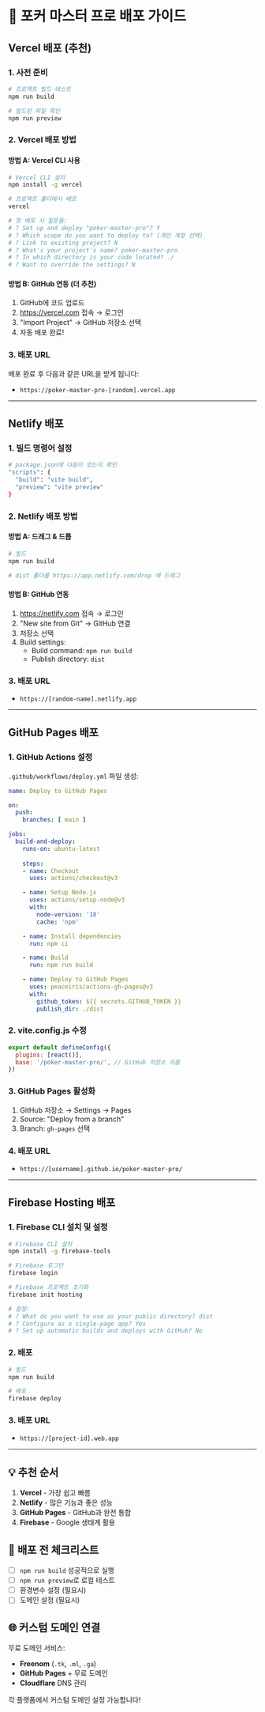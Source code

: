 # 🚀 포커 마스터 프로 배포 가이드

## Vercel 배포 (추천)

### 1. 사전 준비
```bash
# 프로젝트 빌드 테스트
npm run build

# 빌드된 파일 확인
npm run preview
```

### 2. Vercel 배포 방법

#### 방법 A: Vercel CLI 사용
```bash
# Vercel CLI 설치
npm install -g vercel

# 프로젝트 폴더에서 배포
vercel

# 첫 배포 시 질문들:
# ? Set up and deploy "poker-master-pro"? Y
# ? Which scope do you want to deploy to? (개인 계정 선택)
# ? Link to existing project? N
# ? What's your project's name? poker-master-pro
# ? In which directory is your code located? ./
# ? Want to override the settings? N
```

#### 방법 B: GitHub 연동 (더 추천)
1. GitHub에 코드 업로드
2. https://vercel.com 접속 → 로그인
3. "Import Project" → GitHub 저장소 선택
4. 자동 배포 완료!

### 3. 배포 URL
배포 완료 후 다음과 같은 URL을 받게 됩니다:
- `https://poker-master-pro-[random].vercel.app`

---

## Netlify 배포

### 1. 빌드 명령어 설정
```bash
# package.json에 다음이 있는지 확인
"scripts": {
  "build": "vite build",
  "preview": "vite preview"
}
```

### 2. Netlify 배포 방법

#### 방법 A: 드래그 & 드롭
```bash
# 빌드
npm run build

# dist 폴더를 https://app.netlify.com/drop 에 드래그
```

#### 방법 B: GitHub 연동
1. https://netlify.com 접속 → 로그인
2. "New site from Git" → GitHub 연결
3. 저장소 선택
4. Build settings:
   - Build command: `npm run build`
   - Publish directory: `dist`

### 3. 배포 URL
- `https://[random-name].netlify.app`

---

## GitHub Pages 배포

### 1. GitHub Actions 설정
`.github/workflows/deploy.yml` 파일 생성:

```yaml
name: Deploy to GitHub Pages

on:
  push:
    branches: [ main ]

jobs:
  build-and-deploy:
    runs-on: ubuntu-latest
    
    steps:
    - name: Checkout
      uses: actions/checkout@v3

    - name: Setup Node.js
      uses: actions/setup-node@v3
      with:
        node-version: '18'
        cache: 'npm'

    - name: Install dependencies
      run: npm ci

    - name: Build
      run: npm run build

    - name: Deploy to GitHub Pages
      uses: peaceiris/actions-gh-pages@v3
      with:
        github_token: ${{ secrets.GITHUB_TOKEN }}
        publish_dir: ./dist
```

### 2. vite.config.js 수정
```javascript
export default defineConfig({
  plugins: [react()],
  base: '/poker-master-pro/', // GitHub 저장소 이름
})
```

### 3. GitHub Pages 활성화
1. GitHub 저장소 → Settings → Pages
2. Source: "Deploy from a branch"
3. Branch: `gh-pages` 선택

### 4. 배포 URL
- `https://[username].github.io/poker-master-pro/`

---

## Firebase Hosting 배포

### 1. Firebase CLI 설치 및 설정
```bash
# Firebase CLI 설치
npm install -g firebase-tools

# Firebase 로그인
firebase login

# Firebase 프로젝트 초기화
firebase init hosting

# 설정:
# ? What do you want to use as your public directory? dist
# ? Configure as a single-page app? Yes
# ? Set up automatic builds and deploys with GitHub? No
```

### 2. 배포
```bash
# 빌드
npm run build

# 배포
firebase deploy
```

### 3. 배포 URL
- `https://[project-id].web.app`

---

## 💡 **추천 순서**

1. **Vercel** - 가장 쉽고 빠름
2. **Netlify** - 많은 기능과 좋은 성능
3. **GitHub Pages** - GitHub과 완전 통합
4. **Firebase** - Google 생태계 활용

## 🔧 **배포 전 체크리스트**

- [ ] `npm run build` 성공적으로 실행
- [ ] `npm run preview`로 로컬 테스트
- [ ] 환경변수 설정 (필요시)
- [ ] 도메인 설정 (필요시)

## 🌐 **커스텀 도메인 연결**

무료 도메인 서비스:
- **Freenom** (`.tk`, `.ml`, `.ga`)
- **GitHub Pages** + 무료 도메인
- **Cloudflare** DNS 관리

각 플랫폼에서 커스텀 도메인 설정 가능합니다!